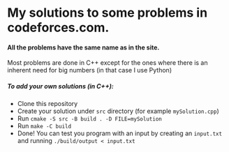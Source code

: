 # My solutions to some problems in codeforces.com.

#### All the problems have the same name as in the site.

Most problems are done in C++ except for the ones where there is an inherent need for big numbers (in that case I use Python)

##### To add your own solutions (in C++):

- Clone this repository
- Create your solution under `src` directory (for example `mySolution.cpp`)
- Run `cmake -S src -B build . -D FILE=mySolution`
- Run `make -C build`
- Done! You can test you program with an input by creating an `input.txt` and running `./build/output < input.txt`
